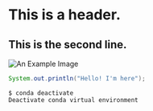 # This is a header.
## This is the second line.  

![An Example Image](https://octodex.github.com/images/yaktocat.png)

``` java
System.out.println("Hello! I'm here");
```
```
$ conda deactivate
Deactivate conda virtual environment
```
